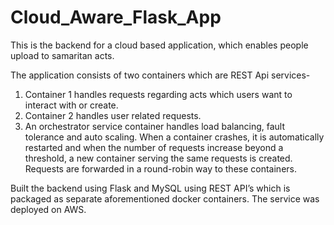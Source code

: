 # Cloud_Aware_Flask_App

This is the backend for a cloud based application, which enables people upload to samaritan acts.

The application consists of two containers which are REST Api services- 

1. Container 1 handles requests regarding acts which users want to interact with or create.
2. Container 2 handles user related requests. 
3. An orchestrator service container handles load balancing, fault tolerance and auto scaling. When a container crashes, it is automatically restarted and when the number of requests increase beyond a threshold, a new container serving the same requests is created. Requests are forwarded in a round-robin way to these containers.

Built the backend using Flask and MySQL using REST API’s which is packaged as separate aforementioned docker containers. The service was deployed on AWS.
